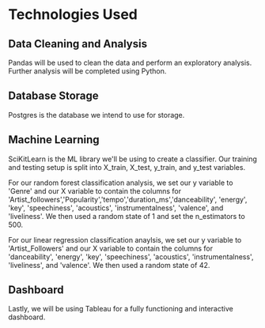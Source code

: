 # Technologies Used

## Data Cleaning and Analysis
Pandas will be used to clean the data and perform an exploratory analysis. Further analysis will be completed using Python.

## Database Storage
Postgres is the database we intend to use for storage.

## Machine Learning
SciKitLearn is the ML library we'll be using to create a classifier. Our training and testing setup is split into X_train, X_test, y_train, and y_test variables. 

For our random forest classification analysis, we set our y variable to 'Genre' and our X variable to contain the columns for 'Artist_followers','Popularity','tempo','duration_ms','danceability', 'energy', 'key', 'speechiness', 'acoustics', 'instrumentalness', 'valence', and 'liveliness'. We then used a random state of 1 and set the n_estimators to 500. 

For our linear regression classification anaylsis, we set our y variable to 'Artist_Followers' and our X variable to contain the columns for 'danceability', 'energy', 'key', 'speechiness', 'acoustics', 'instrumentalness', 'liveliness', and 'valence'. We then used a random state of 42. 

## Dashboard
Lastly, we will be using Tableau for a fully functioning and interactive dashboard.
